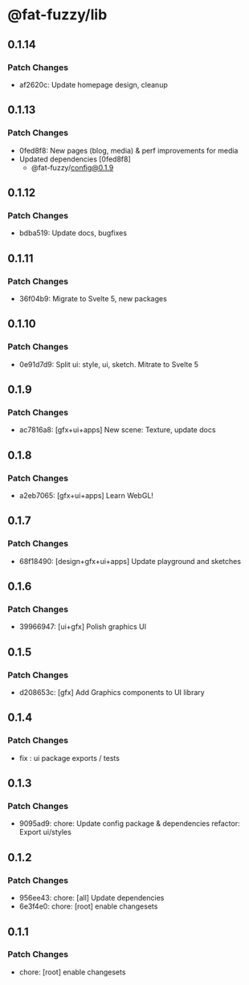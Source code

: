 # @fat-fuzzy/lib

## 0.1.14

### Patch Changes

- af2620c: Update homepage design, cleanup

## 0.1.13

### Patch Changes

- 0fed8f8: New pages (blog, media) & perf improvements for media
- Updated dependencies [0fed8f8]
  - @fat-fuzzy/config@0.1.9

## 0.1.12

### Patch Changes

- bdba519: Update docs, bugfixes

## 0.1.11

### Patch Changes

- 36f04b9: Migrate to Svelte 5, new packages

## 0.1.10

### Patch Changes

- 0e91d7d9: Split ui: style, ui, sketch. Mitrate to Svelte 5

## 0.1.9

### Patch Changes

- ac7816a8: [gfx+ui+apps] New scene: Texture, update docs

## 0.1.8

### Patch Changes

- a2eb7065: [gfx+ui+apps] Learn WebGL!

## 0.1.7

### Patch Changes

- 68f18490: [design+gfx+ui+apps] Update playground and sketches

## 0.1.6

### Patch Changes

- 39966947: [ui+gfx] Polish graphics UI

## 0.1.5

### Patch Changes

- d208653c: [gfx] Add Graphics components to UI library

## 0.1.4

### Patch Changes

- fix : ui package exports / tests

## 0.1.3

### Patch Changes

- 9095ad9: chore: Update config package & dependencies
  refactor: Export ui/styles

## 0.1.2

### Patch Changes

- 956ee43: chore: [all] Update dependencies
- 6e3f4e0: chore: [root] enable changesets

## 0.1.1

### Patch Changes

- chore: [root] enable changesets
